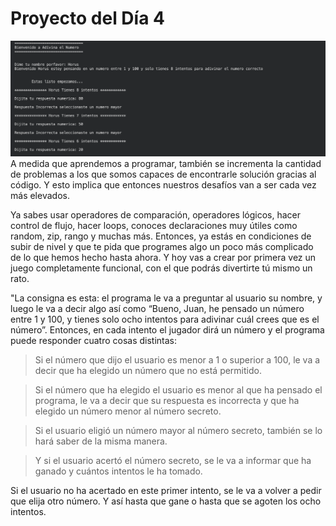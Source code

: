 # Proyecto del Día 4
![Imagen Proyecto](./img/Captura%20de%20pantalla%202023-02-25%20a%20la(s)%2018.43.08.png)
A medida que aprendemos a programar, también se incrementa la cantidad de problemas a
los que somos capaces de encontrarle solución gracias al código. Y esto implica que entonces
nuestros desafíos van a ser cada vez más elevados.

Ya sabes usar operadores de comparación, operadores lógicos, hacer control de flujo, hacer
loops, conoces declaraciones muy útiles como random, zip, rango y muchas más. Entonces, ya
estás en condiciones de subir de nivel y que te pida que programes algo un poco más
complicado de lo que hemos hecho hasta ahora. Y hoy vas a crear por primera vez un juego
completamente funcional, con el que podrás divertirte tú mismo un rato.

"La consigna es esta: el programa le va a preguntar al usuario su nombre, y luego le va a decir
algo así como “Bueno, Juan, he pensado un número entre 1 y 100, y tienes solo ocho intentos
para adivinar cuál crees que es el número”. Entonces, en cada intento el jugador dirá un
número y el programa puede responder cuatro cosas distintas:
> Si el número que dijo el usuario es menor a 1 o superior a 100, le va a decir que ha elegido un número que no está permitido.

> Si el número que ha elegido el usuario es menor al que ha pensado el programa, le va a decir que su respuesta es incorrecta y que ha elegido un número menor al número secreto.

> Si el usuario eligió un número mayor al número secreto, también se lo hará saber de la misma manera.

> Y si el usuario acertó el número secreto, se le va a informar que ha ganado y cuántos intentos le ha tomado.

Si el usuario no ha acertado en este primer intento, se le va a volver a pedir que elija otro
número. Y así hasta que gane o hasta que se agoten los ocho intentos. 